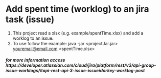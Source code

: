 # Add spent time (worklog) to an jira task (issue)

1. This project read a xlsx (e.g. example/spentTime.xlsx) and add a worklog to an issue.
2. To use follow the example: java -jar <projectJar.jar> <youremail@email.com> <tokenApi> <spentTime.xlsx>

<h5> for more information access https://developer.atlassian.com/cloud/jira/platform/rest/v3/api-group-issue-worklogs/#api-rest-api-3-issue-issueidorkey-worklog-post